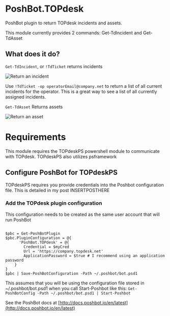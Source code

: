 # PoshBot.TOPdesk
PoshBot plugin to return TOPdesk incidents and assets.

This module currently provides 2 commands: Get-TdIncident and Get-TdAsset

## What does it do?

`Get-TdIncident`, or `!TdTicket` returns incidents

![Return an incident](/images/Get-TdIncident.png)

Use `!TdTicket -op operatorEmail@company.net` to return a list of all current incidents for the operator. This is a great way to see a list of all currently assigned incidents.

`Get-TdAsset` Returns assets

![Return an asset](https://raw.githubusercontent.com/AndrewPla/poshbot.topdesk/master/assets/Get-TdAsset.png")

# Requirements

This module requires the TOPdeskPS powershell module to communicate with TOPdesk. TOPdeskPS also utilizes psframework

## Configure PoshBot for TOPdeskPS

TOPdeskPS requires you provide credentials into the Poshbot configuration file. This is detailed in my post INSERTPOSTHERE

### Add the TOPdesk plugin configuration

This configuration needs to be created as the same user account that will run PoshBot

```

$pbc = Get-PoshBotPlugin
$pbc.PluginConfiguration = @{
      'PoshBot.TOPdesk' = @{
        Credential = $myCred
        Url = 'https://company.topdesk.net'
        ApplicationPassword = $true # I recommend using an application password
    }
}
$pbc | Save-PoshBotConfiguration -Path ~/.poshbot/bot.psd1

```

This assumes that you will be using the configuration file stored in ~/.poshbot/bot.psd1 when you call Start-Poshbot like this: `Get-PoshBotConfig -Path ~/.poshbot/bot.psd1 | Start-Poshbot`

See the PoshBot docs at [http://docs.poshbot.io/en/latest](http://docs.poshbot.io/en/latest)
